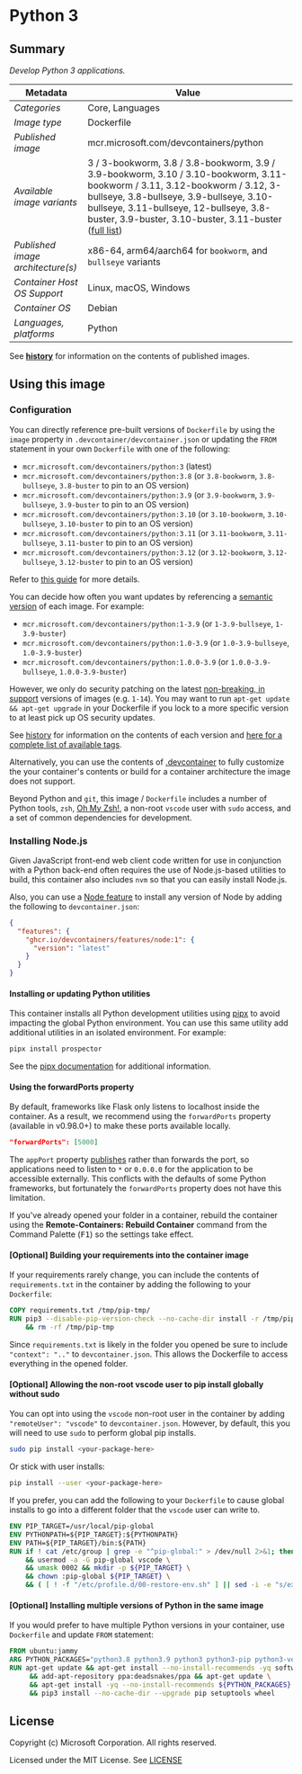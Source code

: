 # Python 3

## Summary

*Develop Python 3 applications.*

| Metadata | Value |
|----------|-------|
| *Categories* | Core, Languages |
| *Image type* | Dockerfile |
| *Published image* | mcr.microsoft.com/devcontainers/python |
| *Available image variants* | 3 / 3-bookworm, 3.8 / 3.8-bookworm, 3.9 / 3.9-bookworm, 3.10 / 3.10-bookworm, 3.11-bookworm / 3.11, 3.12-bookworm / 3.12, 3-bullseye, 3.8-bullseye, 3.9-bullseye, 3.10-bullseye, 3.11-bullseye, 12-bullseye, 3.8-buster, 3.9-buster, 3.10-buster, 3.11-buster ([full list](https://mcr.microsoft.com/v2/devcontainers/python/tags/list)) |
| *Published image architecture(s)* | x86-64, arm64/aarch64 for `bookworm`, and `bullseye` variants |
| *Container Host OS Support* | Linux, macOS, Windows |
| *Container OS* | Debian |
| *Languages, platforms* | Python |

See **[history](history)** for information on the contents of published images.

## Using this image

### Configuration

You can directly reference pre-built versions of `Dockerfile` by using the `image` property in `.devcontainer/devcontainer.json` or updating the `FROM` statement in your own `Dockerfile` with one of the following:

- `mcr.microsoft.com/devcontainers/python:3`    (latest)
- `mcr.microsoft.com/devcontainers/python:3.8`  (or `3.8-bookworm`, `3.8-bullseye`, `3.8-buster` to pin to an OS version)
- `mcr.microsoft.com/devcontainers/python:3.9`  (or `3.9-bookworm`, `3.9-bullseye`, `3.9-buster` to pin to an OS version)
- `mcr.microsoft.com/devcontainers/python:3.10` (or `3.10-bookworm`, `3.10-bullseye`, `3.10-buster` to pin to an OS version)
- `mcr.microsoft.com/devcontainers/python:3.11` (or `3.11-bookworm`, `3.11-bullseye`, `3.11-buster` to pin to an OS version)
- `mcr.microsoft.com/devcontainers/python:3.12` (or `3.12-bookworm`, `3.12-bullseye`, `3.12-buster` to pin to an OS version)

Refer to [this guide](https://containers.dev/guide/dockerfile) for more details.

You can decide how often you want updates by referencing a [semantic version](https://semver.org/) of each image. For example:

- `mcr.microsoft.com/devcontainers/python:1-3.9` (or `1-3.9-bullseye`, `1-3.9-buster`)
- `mcr.microsoft.com/devcontainers/python:1.0-3.9` (or `1.0-3.9-bullseye`, `1.0-3.9-buster`)
- `mcr.microsoft.com/devcontainers/python:1.0.0-3.9` (or `1.0.0-3.9-bullseye`, `1.0.0-3.9-buster`)

However, we only do security patching on the latest [non-breaking, in support](https://github.com/devcontainers/images/issues/90) versions of images (e.g. `1-14`). You may want to run `apt-get update && apt-get upgrade` in your Dockerfile if you lock to a more specific version to at least pick up OS security updates.

See [history](history) for information on the contents of each version and [here for a complete list of available tags](https://mcr.microsoft.com/v2/devcontainers/python/tags/list).

Alternatively, you can use the contents of [.devcontainer](.devcontainer) to fully customize the your container's contents or build for a container architecture the image does not support.

Beyond Python and `git`, this image / `Dockerfile` includes a number of Python tools, `zsh`, [Oh My Zsh!](https://ohmyz.sh/), a non-root `vscode` user with `sudo` access, and a set of common dependencies for development.

### Installing Node.js

Given JavaScript front-end web client code written for use in conjunction with a Python back-end often requires the use of Node.js-based utilities to build, this container also includes `nvm` so that you can easily install Node.js. 

Also, you can use a [Node feature](https://github.com/devcontainers/features/tree/main/src/node) to install any version of Node by adding the following to `devcontainer.json`:

```json
{
  "features": {
    "ghcr.io/devcontainers/features/node:1": {
      "version": "latest"
    }
  }
}
```

#### Installing or updating Python utilities

This container installs all Python development utilities using [pipx](https://pipxproject.github.io/pipx/) to avoid impacting the global Python environment. You can use this same utility add additional utilities in an isolated environment. For example:

```bash
pipx install prospector
```

See the [pipx documentation](https://pipxproject.github.io/pipx/docs/) for additional information.

#### Using the forwardPorts property

By default, frameworks like Flask only listens to localhost inside the container. As a result, we recommend using the `forwardPorts` property (available in v0.98.0+) to make these ports available locally.

```json
"forwardPorts": [5000]
```

The `appPort` property [publishes](https://docs.docker.com/config/containers/container-networking/#published-ports) rather than forwards the port, so applications need to listen to `*` or `0.0.0.0` for the application to be accessible externally. This conflicts with the defaults of some Python frameworks, but fortunately the `forwardPorts` property does not have this limitation.

If you've already opened your folder in a container, rebuild the container using the **Remote-Containers: Rebuild Container** command from the Command Palette (<kbd>F1</kbd>) so the settings take effect.

#### [Optional] Building your requirements into the container image

If your requirements rarely change, you can include the contents of `requirements.txt` in the container by adding the following to your `Dockerfile`:

```Dockerfile
COPY requirements.txt /tmp/pip-tmp/
RUN pip3 --disable-pip-version-check --no-cache-dir install -r /tmp/pip-tmp/requirements.txt \
    && rm -rf /tmp/pip-tmp
```

Since `requirements.txt` is likely in the folder you opened be sure to include `"context": ".."` to `devcontainer.json`. This allows the Dockerfile to access everything in the opened folder.

#### [Optional] Allowing the non-root vscode user to pip install globally without sudo

You can opt into using the `vscode` non-root user in the container by adding `"remoteUser": "vscode"` to `devcontainer.json`. However, by default, this you will need to use `sudo` to perform global pip installs.

```bash
sudo pip install <your-package-here>
```

Or stick with user installs:

```bash
pip install --user <your-package-here>
```

If you prefer, you can add the following to your `Dockerfile` to cause global installs to go into a different folder that the `vscode` user can write to.

```Dockerfile
ENV PIP_TARGET=/usr/local/pip-global
ENV PYTHONPATH=${PIP_TARGET}:${PYTHONPATH}
ENV PATH=${PIP_TARGET}/bin:${PATH}
RUN if ! cat /etc/group | grep -e "^pip-global:" > /dev/null 2>&1; then groupadd -r pip-global; fi \
    && usermod -a -G pip-global vscode \
    && umask 0002 && mkdir -p ${PIP_TARGET} \
    && chown :pip-global ${PIP_TARGET} \
    && ( [ ! -f "/etc/profile.d/00-restore-env.sh" ] || sed -i -e "s/export PATH=/export PATH=\/usr\/local\/pip-global:/" /etc/profile.d/00-restore-env.sh )
```

#### [Optional] Installing multiple versions of Python in the same image

If you would prefer to have multiple Python versions in your container, use `Dockerfile` and update `FROM` statement:

```Dockerfile
FROM ubuntu:jammy
ARG PYTHON_PACKAGES="python3.8 python3.9 python3 python3-pip python3-venv"
RUN apt-get update && apt-get install --no-install-recommends -yq software-properties-common \
     && add-apt-repository ppa:deadsnakes/ppa && apt-get update \
     && apt-get install -yq --no-install-recommends ${PYTHON_PACKAGES} \
     && pip3 install --no-cache-dir --upgrade pip setuptools wheel
```

## License

Copyright (c) Microsoft Corporation. All rights reserved.

Licensed under the MIT License. See [LICENSE](https://github.com/devcontainers/images/blob/main/LICENSE)

